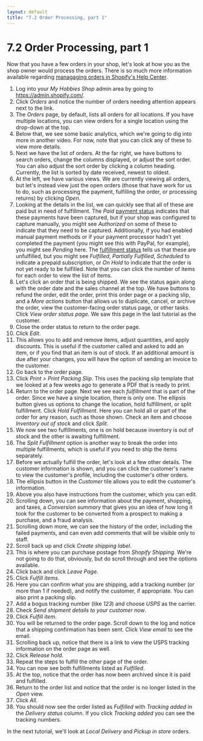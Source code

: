 ```yaml
---
layout: default
title: "7.2 Order Processing, part 1"
---
```


# 7.2 Order Processing, part 1

Now that you have a few orders in your shop, let's look at how you as the shop owner would process the orders. There is so much more information available regarding [managaging orders in Shopify's Help Center](https://help.shopify.com/en/manual/fulfillment/managing-orders).

1. Log into your _My Hobbies Shop_ admin area by going to <https://admin.shopify.com/>.
2. Click _Orders_ and notice the number of orders needing attention appears next to the link.
3. The _Orders_ page, by default, lists all orders for all locations. If you have multiple locations, you can view orders for a single location using the drop-down at the top.
4. Below that, we see some basic analytics, which we're going to dig into more in another video. For now, note that you can click any of these to view more details.
5. Next we have the list of orders. At the far right, we have buttons to search orders, change the columns displayed, or adjust the sort order. You can also adjust the sort order by clicking a column heading. Currently, the list is sorted by date received, newest to oldest.
6. At the left, we have various views. We are currently viewing all orders, but let's instead view just the open orders (those that have work for us to do, such as processing the payment, fulfilling the order, or processing returns) by clicking _Open_.
7. Looking at the details in the list, we can quickly see that all of these are paid but in need of fulfillment. The _Paid_ [payment status](https://help.shopify.com/en/manual/fulfillment/managing-orders/order-status#order-payment-status-desc) indicates that these payments have been captured, but if your shop was configured to capture manually, you might see _Authorized_ on some of these to indicate that they need to be captured. Additionally, if you had enabled manual payment methods or if your payment processor hadn't yet completed the payment (you might see this with PayPal, for example), you might see _Pending_ here. The [fulfillment status](https://help.shopify.com/en/manual/fulfillment/managing-orders/order-status#fulfillment-status) tells us that these are unfulfilled, but you might see _Fulfilled_, _Partially Fulfilled_, _Scheduled_ to indicate a prepaid subscription, or _On Hold_ to indicate that the order is not yet ready to be fulfilled. Note that you can click the number of items for each order to view the list of items.
8. Let's click an order that is being shipped. We see the status again along with the order date and the sales channel at the top. We have buttons to refund the order, edit the order, print this order page or a packing slip, and a _More actions_ button that allows us to duplicate, cancel, or archive the order, view the customer-facing order status page, or other tasks. Click _View order status page_. We saw this page in the last tutorial as the customer.
9. Close the order status to return to the order page.
10. Click _Edit_.
11. This allows you to add and remove items, adjust quantities, and apply discounts. This is useful if the customer called and asked to add an item, or if you find that an item is out of stock. If an additional amount is due after your changes, you will have the option of sending an invoice to the customer.
12. Go back to the order page.
13. Click _Print > Print Packing Slip_. This uses the packing slip template that we looked at a few weeks ago to generate a PDF that is ready to print.
14. Return to the order page. Next we see each _fulfillment_ that is part of the order. Since we have a single location, there is only one. The ellipsis button gives us options to change the location, hold fulfillment, or split fulfillment. Click _Hold Fulfillment_. Here you can hold all or part of the order for any reason, such as those shown. Check an item and choose _Inventory out of stock_ and click _Split_.
15. We now see two fulfillments, one is on hold because inventory is out of stock and the other is awaiting fulfillment.
16. The _Split Fulfillment_ option is another way to break the order into multiple fulfillments, which is useful if you need to ship the items separately.
17. Before we actually fulfill the order, let's look at a few other details. The customer information is shown, and you can click the customer's name to view the customer's profile, including the customer's other orders.
18. The ellipsis button in the _Customer_ tile allows you to edit the customer's information.
19. Above you also have instructions from the customer, which you can edit.
20. Scrolling down, you can see information about the payment, shopping, and taxes, a _Conversion summary_ that gives you an idea of how long it took for the customer to be converted from a prospect to making a purchase, and a fraud analysis.
21. Scrolling down more, we can see the history of the order, including the failed payments, and can even add comments that will be visible only to staff.
22. Scroll back up and click _Create shipping label_.
23. This is where you can purchase postage from _Shopify Shipping_. We're not going to do that, obviously, but do scroll through and see the options available.
24. Click back and click _Leave Page_.
25. Click _Fulfill items_.
26. Here you can confirm what you are shipping, add a tracking number (or more than 1 if needed), and notify the customer, if appropriate. You can also print a packing slip.
27. Add a bogus tracking number (like _123_) and choose _USPS_ as the carrier.
28. Check _Send shipment details to your customer now_.
29. Click _Fulfill item_.
30. You will be returned to the order page. Scroll down to the log and notice that a shipping confirmation has been sent. Click _View email_ to see the email.
31. Scrolling back up, notice that there is a link to view the USPS tracking information on the order page as well.
32. Click _Release hold_.
33. Repeat the steps to fulfill the other page of the order.
34. You can now see both fulfillments listed as _Fulfilled_.
35. At the top, notice that the order has now been archived since it is paid and fulfilled.
36. Return to the order list and notice that the order is no longer listed in the _Open_ view.
37. Click _All_.
38. You should now see the order listed as _Fulfilled_ with _Tracking added_ in the _Delivery status_ column. If you click _Tracking added_ you can see the tracking numbers.

In the next tutorial, we'll look at _Local Delivery_ and _Pickup in store_ orders.
